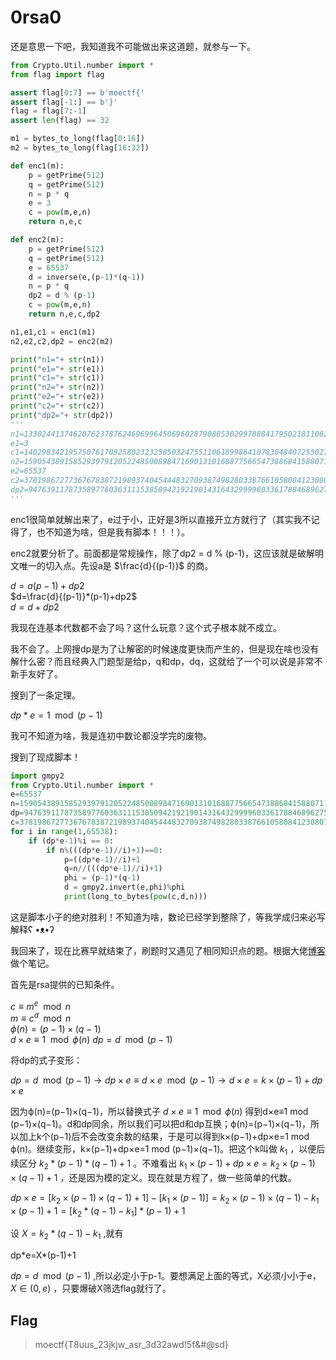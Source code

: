 # 0rsa0

还是意思一下吧，我知道我不可能做出来这道题，就参与一下。

```python
from Crypto.Util.number import *
from flag import flag

assert flag[0:7] == b'moectf{'
assert flag[-1:] == b'}'
flag = flag[7:-1]
assert len(flag) == 32

m1 = bytes_to_long(flag[0:16])
m2 = bytes_to_long(flag[16:32])

def enc1(m):
    p = getPrime(512)
    q = getPrime(512)
    n = p * q
    e = 3
    c = pow(m,e,n)
    return n,e,c

def enc2(m):
    p = getPrime(512)
    q = getPrime(512)
    e = 65537
    d = inverse(e,(p-1)*(q-1))
    n = p * q 
    dp2 = d % (p-1)
    c = pow(m,e,n)
    return n,e,c,dp2

n1,e1,c1 = enc1(m1)
n2,e2,c2,dp2 = enc2(m2)

print("n1="+ str(n1))
print("e1="+ str(e1))
print("c1="+ str(c1))
print("n2="+ str(n2))
print("e2="+ str(e2))
print("c2="+ str(c2))
print("dp2="+ str(dp2))
'''
n1=133024413746207623787624696996450696028790885302997888417950218110624599333002677651319135333439059708696691802077223829846594660086912881559705074934655646133379015018208216486164888406398123943796359972475427652972055533125099746441089220943904185289464863994194089394637271086436301059396682856176212902707
e1=3
c1=1402983421957507617092580232325850324755110618998641078304840725502785669308938910491971922889485661674385555242824
n2=159054389158529397912052248500898471690131016887756654738868415880711791524038820158051782236121110394481656324333254185994103242391825337525378467922406901521793714621471618374673206963439266173586955520902823718942484039624752828390110673871132116507696336326760564857012559508160068814801483975094383392729
e2=65537
c2=37819867277367678387219893740454448327093874982803387661058084123080177731002392119369718466140559855145584144511271801362374042596420131167791821955469392938900319510220897100118141494412797730438963434604351102878410868789119825127662728307578251855605147607595591813395984880381435422467527232180612935306
dp2=947639117873589776036311153850942192190143164329999603361788468962756751774397111913170053010412835033030478855001898886178148944512883446156861610917865
'''
```

enc1很简单就解出来了，e过于小，正好是3所以直接开立方就行了（其实我不记得了，也不知道为啥，但是我有脚本！！！）。

enc2就要分析了。前面都是常规操作，除了dp2 = d % (p-1)，这应该就是破解明文唯一的切入点。先设a是 $\frac{d}{(p-1)}$ 的商。

$d=a(p-1)+dp2$ <br>
$d=\frac{d}{(p-1)}*(p-1)+dp2$<br>
$d=d+dp2$

我现在连基本代数都不会了吗？这什么玩意？这个式子根本就不成立。

我不会了。上网搜dp是为了让解密的时候速度更快而产生的，但是现在啥也没有解什么密？而且经典入门题型是给p，q和dp，dq，这就给了一个可以说是非常不新手友好了。

搜到了一条定理。

$dp*e = 1 \mod(p-1)$

我可不知道为啥，我是连初中数论都没学完的废物。

搜到了现成脚本！

```python
import gmpy2
from Crypto.Util.number import *
e=65537
n=159054389158529397912052248500898471690131016887756654738868415880711791524038820158051782236121110394481656324333254185994103242391825337525378467922406901521793714621471618374673206963439266173586955520902823718942484039624752828390110673871132116507696336326760564857012559508160068814801483975094383392729
dp=947639117873589776036311153850942192190143164329999603361788468962756751774397111913170053010412835033030478855001898886178148944512883446156861610917865
c=37819867277367678387219893740454448327093874982803387661058084123080177731002392119369718466140559855145584144511271801362374042596420131167791821955469392938900319510220897100118141494412797730438963434604351102878410868789119825127662728307578251855605147607595591813395984880381435422467527232180612935306
for i in range(1,65538):
    if (dp*e-1)%i == 0:
        if n%(((dp*e-1)//i)+1)==0:
            p=((dp*e-1)//i)+1
            q=n//(((dp*e-1)//i)+1)
            phi = (p-1)*(q-1)
            d = gmpy2.invert(e,phi)%phi
            print(long_to_bytes(pow(c,d,n)))
```

这是脚本小子的绝对胜利！不知道为啥，数论已经学到整除了，等我学成归来必写解释ʕ •ᴥ•ʔ

我回来了，现在比赛早就结束了，刷题时又遇见了相同知识点的题。根据大佬[博客](https://blog.csdn.net/weixin_45369385/article/details/109208109)做个笔记。

首先是rsa提供的已知条件。

$c≡m^e \mod n$<br>
$m\equiv c^d \mod n$<Br>
$\phi(n)=(p-1)\times(q-1)$<br>
$d\times e \equiv 1 \mod\phi (n)$
$dp=d\mod (p-1)$

将dp的式子变形：

$dp=d\mod (p-1)\rightarrow dp\times e\equiv d\times e \mod (p-1)\rightarrow d \times e = k \times (p-1) + dp \times e$

因为ϕ(n)=(p−1)×(q−1)，所以替换式子 $d\times e \equiv 1 \mod\phi (n)$ 得到d×e≡1 mod (p−1)×(q−1)。d和dp同余，所以我们可以把d和dp互换；ϕ(n)=(p−1)×(q−1)，所以加上k个(p−1)后不会改变余数的结果，于是可以得到k×(p−1)+dp×e=1 mod ϕ(n)。继续变形，k×(p−1)+dp×e=1 mod (p−1)×(q−1)。把这个k叫做 $k_1$ ，以便后续区分 $k_2*(p-1)*(q-1)+1$ 。不难看出 $k_1×(p−1)+dp×e=k_2×(p−1)×(q−1)+1$ ，还是因为模的定义。现在就是方程了，做一些简单的代数。

$dp×e= [k_2 ×( p − 1 ) × ( q − 1 ) + 1 ] − [ k_1 × ( p − 1 ) ] =k_2 ×( p − 1 ) × ( q − 1 )- k_1 × ( p − 1 )+1=[k_2*(q-1)-k_1]*(p-1)+1$

设 $X=k_2*(q-1)-k_1$ ,就有

dp\*e=X\*(p-1)+1

 $dp=d\mod (p-1)$ ,所以必定小于p-1。要想满足上面的等式，X必须小小于e， $X\in (0,e)$ ，只要爆破X筛选flag就行了。

## Flag
  > moectf{T8uus_23jkjw_asr_3d32awd!5f&#@sd}